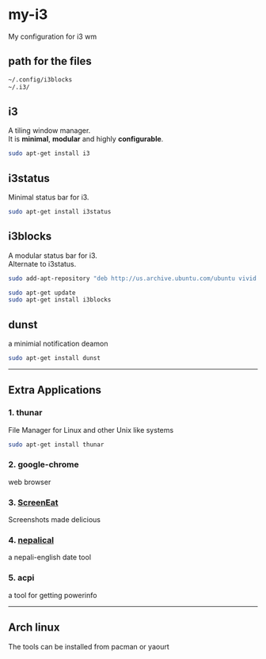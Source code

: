 # my-i3
My configuration for i3 wm

## path for the files
```bash
~/.config/i3blocks
~/.i3/
```

## i3
A tiling window manager.  
It is **minimal**, **modular** and highly **configurable**.

```bash
sudo apt-get install i3
```

## i3status
Minimal status bar for i3.

```bash
sudo apt-get install i3status
```

## i3blocks
A modular status bar for i3.  
Alternate to i3status.  

```bash
sudo add-apt-repository "deb http://us.archive.ubuntu.com/ubuntu vivid main universe"

sudo apt-get update
sudo apt-get install i3blocks
```

## dunst
a minimial notification deamon  

```bash
sudo apt-get install dunst
```

---------------------

## Extra Applications

### 1. thunar
File Manager for Linux and other Unix like systems

```bash
sudo apt-get install thunar
```

### 2. google-chrome
web browser  

### 3. [ScreenEat](https://github.com/NISH1001/ScreenEat)
Screenshots made delicious

### 4. [nepalical](https://github.com/tnagorra/nepalical)
a nepali-english date tool  

### 5. acpi
a tool for getting powerinfo

--------------------------------

## Arch linux
The tools can be installed from pacman or yaourt

